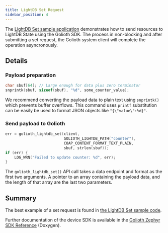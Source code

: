 ```yaml
---
title: LightDB Set Request
sidebar_position: 4
---
```


The [LightDB Set sample
application](https://github.com/golioth/golioth-zephyr-sdk/tree/main/samples/lightdb/set)
demonstrates how to send resources to LightDB State using the Golioth SDK. The
process in non-blocking and after submitting a set request, the Golioth system
client will complete the operation asyncronously.

## Details

### Payload preparation

```c
char sbuf[64]; // Large enough for data plus zero terminator
snprintk(sbuf, sizeof(sbuf), "%d", some_counter_value);
```

We recommend converting the payload data to plain text using `snprintk()` which
prevents buffer overflows. This command uses `printf` substitution can be easily
be used to format JSON objects like `"{\"value\":%d}"`.

### Send payload to Golioth

```c
err = golioth_lightdb_set(client,
                          GOLIOTH_LIGHTDB_PATH("counter"),
                          COAP_CONTENT_FORMAT_TEXT_PLAIN,
                          sbuf, strlen(sbuf));
if (err) {
    LOG_WRN("Failed to update counter: %d", err);
}
```

The `golioth_lightdb_set()` API call takes a data endpoint and format as the first two arguments. A pointer to an array containing the payload data, and the length of that array are the last two parameters.

## Summary

The best example of a set request is found in [the LightDB Set sample code](https://github.com/golioth/golioth-zephyr-sdk/tree/main/samples/lightdb/set).

Further documentation of the device SDK is available in the [Golioth Zephyr SDK Reference](https://zephyr-sdk-docs.golioth.io/) (Doxygen).